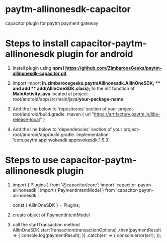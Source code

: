 # paytm-allinonesdk-capacitor
capacitor plugin for paytm payment gateway

# Steps to install capacitor-paytm-allinonesdk plugin for android

1. install plugin using **npm i https://github.com/ZimbaroosGeeks/paytm-allinonesdk-capacitor.git**

2. import import **in.zimbaroosgeeks.paytmAllinonesdk.AllInOneSDK; ** and add ** add(AllInOneSDK.class);** to the init function of **MainActivity.java** located at project-root/android/app/src/main/java/**your-package-name**

3. Add the line below to ‘repositories’ section of your project-root/android/build.gradle.
  maven {
    url "https://artifactory.paytm.in/libs-release-local"
  }
  
4. Add the line below to 'dependencies' section of your project-root/android/app/build.gradle.
  implementation 'com.paytm.appinvokesdk:appinvokesdk:1.5.3'
  
# Steps to use capacitor-paytm-allinonesdk plugin

1. import { Plugins } from '@capacitor/core';
   import 'capacitor-paytm-allinonesdk';
   import { PaymentIntentModel } from 'capacitor-paytm-allinonesdk';

   const { AllInOneSDK } = Plugins;
    
2. create object of PaymentIntentModel

3. call the startTransaction method
   AllInOneSDK.startTransaction(transactionOptions)
   .then(paymentResult => {
     console.log(paymentResult);
   })
   .catch(err => {
     console.error(err);
   });
